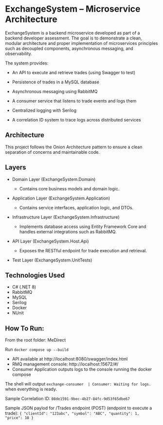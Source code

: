 # ExchangeSystem – Microservice Architecture

ExchangeSystem is a backend microservice developed as part of a backend developer assessment.
The goal is to demonstrate a clean, modular architecture and proper implementation of microservices principles such as decoupled components, asynchronous messaging, and observability.

The system provides:

- An API to execute and retrieve trades (using Swagger to test)

- Persistence of trades in a MySQL database

- Asynchronous messaging using RabbitMQ

- A consumer service that listens to trade events and logs them

- Centralized logging with Serilog

- A correlation ID system to trace logs across distributed services

## Architecture

This project follows the Onion Architecture pattern to ensure a clean separation of concerns and maintainable code.

## Layers

- Domain Layer (ExchangeSystem.Domain)

  - Contains core business models and domain logic.

- Application Layer (ExchangeSystem.Application)

  - Contains service interfaces, application logic, and DTOs.

- Infrastructure Layer (ExchangeSystem.Infrastructure)

  - Implements database access using Entity Framework Core and handles external integrations such as RabbitMQ.

- API Layer (ExchangeSystem.Host.Api)

  - Exposes the RESTful endpoint for trade execution and retrieval.

- Test Layer (ExchangeSystem.UnitTests)

## Technologies Used

- C# (.NET 8)
- RabbitMQ
- MySQL
- Serilog
- Docker
- NUnit

## How To Run:

From the root folder: MeDirect

Run `docker compose up --build`

- API available at http://localhost:8080/swagger/index.html
- RMQ management console: http://localhost:15672/#/
- Consumer Application outputs logs to the console running the docker compose

The shell will output `exchange-consumer  | Consumer: Waiting for logs.` when everything is ready.

Sample Correlation ID:
`08de1591-9bec-4b27-84fc-9d53f65dbe67`

Sample JSON paylod for /Trades endpoint (POST) (endpoint to execute a trade):
`{
  "clientId": "123abc",
  "symbol": "ABC",
  "quantity": 1,
  "price": 10
}`
